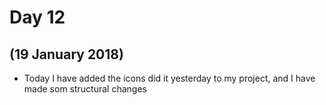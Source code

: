 # Day 12
## (19 January 2018)

* Today I have added the icons did it yesterday to my project, and I have made som structural changes

